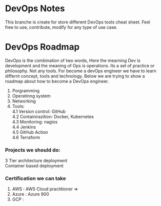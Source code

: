 # DevOps Notes
This branche is create for store different DevOps tools cheat sheet. Feel free to use, contribute, modify for any type of use case.

# DevOps Roadmap
DevOps is the combination of two words, Here the mearning Dev is development and the meaning of Ops is operations. Its a set of practice or philosophy. Not any tools. For become a devOps engineer we have to learn differnt concept, tools and technology. Below we are trying to show a roadmap about how to become a DevOps engineer. 

1. Porgramming 
2. Operatinng system
3. Networking
4. Tools:  \
    4.1 Version control: GitHub \
    4.2 Containirazition: Docker, Kubernetes \
    4.3 Monitoring: nagios \
    4.4 Jenkins\
    4.5 GitHub Action \
    4.6 Terraform

### Projects we should do:
3 Tier architecture deployment \
Container based deployment 

### Certification we can take
1. AWS : AWS Cloud practitioner => 
2. Azure : Azure 900
3. GCP :
